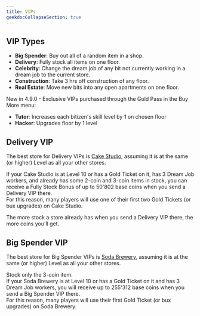 ```yaml
---
title: VIPs
geekdocCollapseSection: true
---
```


## VIP Types

* **Big Spender**: Buy out all of a random item in a shop.
* **Delivery**: Fully stock all items on one floor.
* **Celebrity**: Change the dream job of any bit not currently working in a dream job to the current store.
* **Construction**: Take 3 hrs off construction of any floor.
* **Real Estate**: Move new bits into any open apartments on one floor.

New in 4.9.0 - Exclusive VIPs purchased through the Gold Pass in the Buy More menu:

* **Tutor**: Increases each bitizen's skill level by 1 on chosen floor
* **Hacker**: Upgrades floor by 1 level

## Delivery VIP

The best store for Delivery VIPs is [Cake Studio](/floors/#cake-studio), assuming it is at the same (or higher) Level as all your other stores.

If your Cake Studio is at Level 10 or has a Gold Ticket on it, has 3 Dream Job workers, and already has some 2-coin and 3-coin items in stock, you can receive a Fully Stock Bonus of up to 50'802 base coins when you send a Delivery VIP there.  
For this reason, many players will use one of their first two Gold Tickets (or bux upgrades) on Cake Studio.

The more stock a store already has when you send a Delivery VIP there, the more coins you'll get.

## Big Spender VIP

The best store for Big Spender VIPs is [Soda Brewery](/floors/#soda-drewery), assuming it is at the same (or higher) Level as all your other stores.

Stock only the 3-coin item.  
If your Soda Brewery is at Level 10 or has a Gold Ticket on it and has 3 Dream Job workers, you will receive up to 255'312 base coins when you send a Big Spender VIP there.  
For this reason, many players will use their first Gold Ticket (or bux upgrades) on Soda Brewery.
